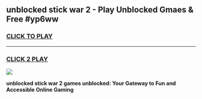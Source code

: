 
## unblocked stick war 2 - Play Unblocked Gmaes & Free #yp6ww
<h3>
<a href="https://news.freeplayer.one?title=unblocked_stick_war_2&ref=24F">CLICK TO PLAY</a></h3>
<hr>

<h3>
<a href="https://news.freeplayer.one?title=unblocked_stick_war_2&ref=24F">CLICK 2 PLAY</a>
  
</h3>

<a href="https://news.freeplayer.one?title=unblocked_stick_war_2&ref=24F/"><img src="https://clearcache.store/games.png"></a>


**unblocked stick war 2 games unblocked: Your Gateway to Fun and Accessible Online Gaming**
